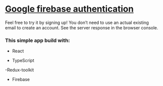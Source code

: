 # [Google firebase authentication](https://paulsorkin.github.io/google-firebase-authentication/ "Deploy")


Feel free to try it by signing up! You don’t need to use an actual existing email to create an account.
See the server response in the browser console.

### This simple app build with:

- React

- TypeScript

-Redux-toolkit

- Firebase
